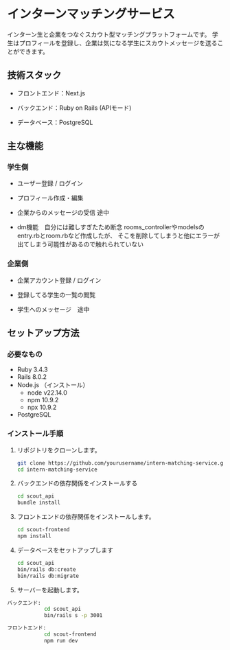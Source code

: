 # インターンマッチングサービス
インターン生と企業をつなぐスカウト型マッチングプラットフォームです。
学生はプロフィールを登録し、企業は気になる学生にスカウトメッセージを送ることができます。

## 技術スタック

- フロントエンド：Next.js

- バックエンド：Ruby on Rails (APIモード)

- データベース：PostgreSQL

## 主な機能

### 学生側
- ユーザー登録 / ログイン

- プロフィール作成・編集

- 企業からのメッセージの受信 途中

- dm機能　自分には難しすぎたため断念
rooms_controllerやmodelsのentry.rbとroom.rbなど作成したが、
そこを削除してしまうと他にエラーが出てしまう可能性があるので触れられていない



### 企業側

- 企業アカウント登録 / ログイン

- 登録してる学生の一覧の閲覧 

- 学生へのメッセージ　途中



## セットアップ方法

### 必要なもの

- Ruby  3.4.3
- Rails 8.0.2
- Node.js （インストール）
    - node v22.14.0
    - npm  10.9.2
    - npx  10.9.2
- PostgreSQL


### インストール手順

1. リポジトリをクローンします。

   ```bash
   git clone https://github.com/yourusername/intern-matching-service.git
   cd intern-matching-service

2. バックエンドの依存関係をインストールする
    ```bash 
    cd scout_api
    bundle install

3. フロントエンドの依存関係をインストールします。
    ```bash
    cd scout-frontend
    npm install

4. データベースをセットアップします
    ```bash
    cd scout_api
    bin/rails db:create
    bin/rails db:migrate

5. サーバーを起動します。
```bash
バックエンド:
            cd scout_api
            bin/rails s -p 3001

フロントエンド:
            cd scout-frontend
            npm run dev